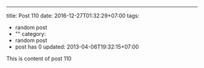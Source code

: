 ---
title: Post 110
date: 2016-12-27T01:32:29+07:00
tags:
  - random post
  - ""
category:
  - random post
  - post has 0
updated: 2013-04-06T19:32:15+07:00

This is content of post 110